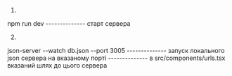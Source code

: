 1.
npm run dev
-------------- старт сервера

2.
json-server --watch db.json --port 3005
-------------- запуск локального json сервера на вказаному порті
-------------- в src/components/urls.tsx вказаний шлях до цього сервера

